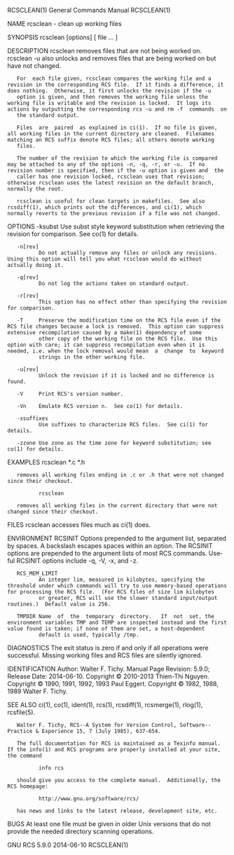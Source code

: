 RCSCLEAN(1)                                                                                General Commands Manual                                                                                RCSCLEAN(1)



NAME
       rcsclean - clean up working files

SYNOPSIS
       rcsclean [options] [ file ... ]

DESCRIPTION
       rcsclean removes files that are not being worked on.  rcsclean -u also unlocks and removes files that are being worked on but have not changed.

       For  each file given, rcsclean compares the working file and a revision in the corresponding RCS file.  If it finds a difference, it does nothing.  Otherwise, it first unlocks the revision if the -u
       option is given, and then removes the working file unless the working file is writable and the revision is locked.  It logs its actions by outputting the corresponding rcs -u and rm -f  commands  on
       the standard output.

       Files  are  paired  as explained in ci(1).  If no file is given, all working files in the current directory are cleaned.  Filenames matching an RCS suffix denote RCS files; all others denote working
       files.

       The number of the revision to which the working file is compared may be attached to any of the options -n, -q, -r, or -u.  If no revision number is specified, then if the -u option is given and  the
       caller has one revision locked, rcsclean uses that revision; otherwise rcsclean uses the latest revision on the default branch, normally the root.

       rcsclean is useful for clean targets in makefiles.  See also rcsdiff(1), which prints out the differences, and ci(1), which normally reverts to the previous revision if a file was not changed.

OPTIONS
       -ksubst
              Use subst style keyword substitution when retrieving the revision for comparison.  See co(1) for details.

       -n[rev]
              Do not actually remove any files or unlock any revisions.  Using this option will tell you what rcsclean would do without actually doing it.

       -q[rev]
              Do not log the actions taken on standard output.

       -r[rev]
              This option has no effect other than specifying the revision for comparison.

       -T     Preserve the modification time on the RCS file even if the RCS file changes because a lock is removed.  This option can suppress extensive recompilation caused by a make(1) dependency of some
              other copy of the working file on the RCS file.  Use this option with care; it can suppress recompilation even when it is needed, i.e. when the lock removal would mean  a  change  to  keyword
              strings in the other working file.

       -u[rev]
              Unlock the revision if it is locked and no difference is found.

       -V     Print RCS's version number.

       -Vn    Emulate RCS version n.  See co(1) for details.

       -xsuffixes
              Use suffixes to characterize RCS files.  See ci(1) for details.

       -zzone Use zone as the time zone for keyword substitution; see co(1) for details.

EXAMPLES
              rcsclean  *.c  *.h

       removes all working files ending in .c or .h that were not changed since their checkout.

              rcsclean

       removes all working files in the current directory that were not changed since their checkout.

FILES
       rcsclean accesses files much as ci(1) does.

ENVIRONMENT
       RCSINIT
              Options prepended to the argument list, separated by spaces.  A backslash escapes spaces within an option.  The RCSINIT options are prepended to the argument lists of most RCS commands.  Use‐
              ful RCSINIT options include -q, -V, -x, and -z.

       RCS_MEM_LIMIT
              An integer lim, measured in kilobytes, specifying the threshold under which commands will try to use memory-based operations for processing the RCS file.  (For RCS files of size lim kilobytes
              or greater, RCS will use the slower standard input/output routines.)  Default value is 256.

       TMPDIR Name  of  the  temporary  directory.   If  not  set, the environment variables TMP and TEMP are inspected instead and the first value found is taken; if none of them are set, a host-dependent
              default is used, typically /tmp.

DIAGNOSTICS
       The exit status is zero if and only if all operations were successful.  Missing working files and RCS files are silently ignored.

IDENTIFICATION
       Author: Walter F. Tichy.
       Manual Page Revision: 5.9.0; Release Date: 2014-06-10.
       Copyright © 2010-2013 Thien-Thi Nguyen.
       Copyright © 1990, 1991, 1992, 1993 Paul Eggert.
       Copyright © 1982, 1988, 1989 Walter F. Tichy.

SEE ALSO
       ci(1), co(1), ident(1), rcs(1), rcsdiff(1), rcsmerge(1), rlog(1), rcsfile(5).

       Walter F. Tichy, RCS--A System for Version Control, Software--Practice & Experience 15, 7 (July 1985), 637-654.

       The full documentation for RCS is maintained as a Texinfo manual.  If the info(1) and RCS programs are properly installed at your site, the command

              info rcs

       should give you access to the complete manual.  Additionally, the RCS homepage:

              http://www.gnu.org/software/rcs/

       has news and links to the latest release, development site, etc.

BUGS
       At least one file must be given in older Unix versions that do not provide the needed directory scanning operations.



GNU RCS 5.9.0                                                                                     2014-06-10                                                                                      RCSCLEAN(1)
